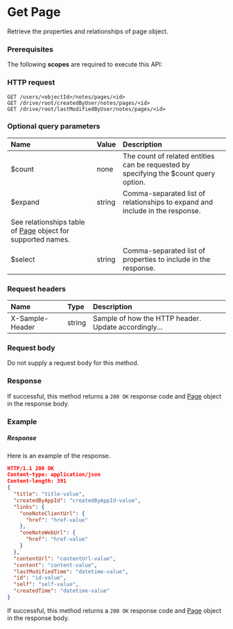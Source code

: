 # Get Page

Retrieve the properties and relationships of page object.
### Prerequisites
The following **scopes** are required to execute this API: 
### HTTP request
<!-- { "blockType": "ignored" } -->
```http
GET /users/<objectId>/notes/pages/<id>
GET /drive/root/createdByUser/notes/pages/<id>
GET /drive/root/lastModifiedByUser/notes/pages/<id>
```
### Optional query parameters
|Name|Value|Description|
|:---------------|:--------|:-------|
|$count|none|The count of related entities can be requested by specifying the $count query option.|
|$expand|string|Comma-separated list of relationships to expand and include in the response. 
See relationships table of [Page](../resources/page.md) object for supported names. |
|$select|string|Comma-separated list of properties to include in the response.|

### Request headers
| Name       | Type | Description|
|:-----------|:------|:----------|
| X-Sample-Header  | string  | Sample of how the HTTP header. Update accordingly...|

### Request body
Do not supply a request body for this method.
### Response
If successful, this method returns a `200 OK` response code and [Page](../resources/page.md) object in the response body.
### Example
##### Response
Here is an example of the response.
<!-- {
  "blockType": "response",
  "truncated": false,
  "@odata.type": "page"
} -->
```json
HTTP/1.1 200 OK
Content-type: application/json
Content-length: 391
{
  "title": "title-value",
  "createdByAppId": "createdByAppId-value",
  "links": {
    "oneNoteClientUrl": {
      "href": "href-value"
    },
    "oneNoteWebUrl": {
      "href": "href-value"
    }
  },
  "contentUrl": "contentUrl-value",
  "content": "content-value",
  "lastModifiedTime": "datetime-value",
  "id": "id-value",
  "self": "self-value",
  "createdTime": "datetime-value"
}
```
If successful, this method returns a `200 OK` response code and [Page](../resources/page.md) object in the response body.

<!-- uuid: 57df9403-e25e-4fc2-acf6-2dc4a649e205
2015-10-15 04:07:53 UTC -->
<!-- {
  "type": "#page.annotation",
  "description": "Get Page",
  "keywords": "",
  "section": "documentation",
  "tocPath": ""
}-->